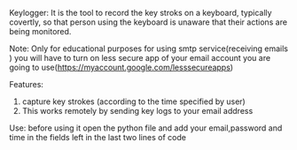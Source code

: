 Keylogger:
It is the tool to record the key stroks on a keyboard, typically covertly, so that person using the keyboard is unaware that their actions are being monitored.

Note:
Only for educational purposes
for using smtp service(receiving emails ) you will have to turn on less secure app of your email account you are going to use(https://myaccount.google.com/lesssecureapps)

Features:
1. capture key strokes (according to the time specified by user)
2. This works remotely by sending key logs to your email address

Use:
before using it open the python file and add your email,password and time in the fields left in the last two lines of code

